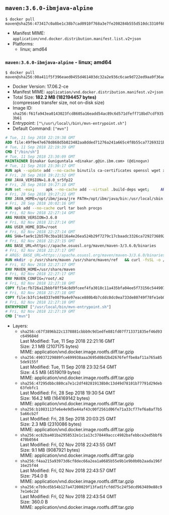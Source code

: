 ## `maven:3.6.0-ibmjava-alpine`

```console
$ docker pull maven@sha256:473417c0a8be1c38b7cad0910f768a3e7fe208284b555d510dc3310f68abaea9
```

-	Manifest MIME: `application/vnd.docker.distribution.manifest.list.v2+json`
-	Platforms:
	-	linux; amd64

### `maven:3.6.0-ibmjava-alpine` - linux; amd64

```console
$ docker pull maven@sha256:00a411f5f396eaed0455d461403dc32a2e936c6cae9d722ed9aa9f36ad1228b3
```

-	Docker Version: 17.06.2-ce
-	Manifest MIME: `application/vnd.docker.distribution.manifest.v2+json`
-	Total Size: **182.2 MB (182194457 bytes)**  
	(compressed transfer size, not on-disk size)
-	Image ID: `sha256:f61fa943ea0143023fcd8605a16eadd54ac89c6d571dfeff718bd7cdf9353b61`
-	Entrypoint: `["\/usr\/local\/bin\/mvn-entrypoint.sh"]`
-	Default Command: `["mvn"]`

```dockerfile
# Tue, 11 Sep 2018 22:19:38 GMT
ADD file:49f9e47e678d868d5b023482aa8dded71276a241a665c4f8b55ca77269321b34 in / 
# Tue, 11 Sep 2018 22:19:39 GMT
CMD ["/bin/sh"]
# Tue, 11 Sep 2018 23:30:09 GMT
MAINTAINER Dinakar Guniguntala <dinakar.g@in.ibm.com> (@dinogun)
# Tue, 11 Sep 2018 23:30:17 GMT
RUN apk --update add --no-cache binutils ca-certificates openssl wget xz     && GLIBC_VER="2.25-r0"     && ALPINE_GLIBC_REPO="https://github.com/sgerrand/alpine-pkg-glibc/releases/download"     && wget -q -O /tmp/${GLIBC_VER}.apk ${ALPINE_GLIBC_REPO}/${GLIBC_VER}/glibc-${GLIBC_VER}.apk     && apk add --allow-untrusted /tmp/${GLIBC_VER}.apk     && wget -q -O /tmp/gcc-libs.tar.xz https://www.archlinux.org/packages/core/x86_64/gcc-libs/download     && mkdir /tmp/gcc     && tar -xf /tmp/gcc-libs.tar.xz -C /tmp/gcc     && mv /tmp/gcc/usr/lib/libgcc* /tmp/gcc/usr/lib/libstdc++* /usr/glibc-compat/lib     && strip /usr/glibc-compat/lib/libgcc_s.so.* /usr/glibc-compat/lib/libstdc++.so*     && apk del binutils wget     && rm -rf /tmp/${GLIBC_VER}.apk /tmp/gcc /tmp/gcc-libs.tar.xz /var/cache/apk/*
# Fri, 28 Sep 2018 19:22:52 GMT
ENV JAVA_VERSION=1.8.0_sr5fp22
# Fri, 28 Sep 2018 19:27:18 GMT
RUN set -eux;     apk --no-cache add --virtual .build-deps wget;     ARCH="$(apk --print-arch)";     case "${ARCH}" in        amd64|x86_64)          ESUM='5be5205ef921b9269bd7f84cf93322aeac2dbcf08536fdf38b1dd2036f8911b9';          YML_FILE='sdk/linux/x86_64/index.yml';          ;;        i386)          ESUM='da3c6dcb264508a29a505567f58c49c77594d5a6102a7e678f5b35aff79549fc';          YML_FILE='sdk/linux/i386/index.yml';          ;;        ppc64el|ppc64le)          ESUM='51d53f86d79f5d1fd16a7ed11b305f140aa1b0946221f307334f310312e9f2b6';          YML_FILE='sdk/linux/ppc64le/index.yml';          ;;        s390)          ESUM='17436a485322009b9d402a977a7fef9e6d14a062665e13f7a21962a695f6c989';          YML_FILE='sdk/linux/s390/index.yml';          ;;        s390x)          ESUM='6635bebc3108d0210eef7c75b76b7d3944d163b2374522fcd22570288d602a13';          YML_FILE='sdk/linux/s390x/index.yml';          ;;        *)          echo "Unsupported arch: ${ARCH}";          exit 1;          ;;     esac;     BASE_URL="https://public.dhe.ibm.com/ibmdl/export/pub/systems/cloud/runtimes/java/meta/";     wget -q -U UA_IBM_JAVA_Docker -O /tmp/index.yml ${BASE_URL}/${YML_FILE};     JAVA_URL=$(sed -n '/^'${JAVA_VERSION}:'/{n;s/\s*uri:\s//p}'< /tmp/index.yml);     wget -q -U UA_IBM_JAVA_Docker -O /tmp/ibm-java.bin ${JAVA_URL};     echo "${ESUM}  /tmp/ibm-java.bin" | sha256sum -c -;     echo "INSTALLER_UI=silent" > /tmp/response.properties;     echo "USER_INSTALL_DIR=/opt/ibm/java" >> /tmp/response.properties;     echo "LICENSE_ACCEPTED=TRUE" >> /tmp/response.properties;     mkdir -p /opt/ibm;     chmod +x /tmp/ibm-java.bin;     /tmp/ibm-java.bin -i silent -f /tmp/response.properties;     rm -f /tmp/response.properties;     rm -f /tmp/index.yml;     rm -f /tmp/ibm-java.bin;     apk del .build-deps;
# Fri, 28 Sep 2018 19:27:21 GMT
ENV JAVA_HOME=/opt/ibm/java/jre PATH=/opt/ibm/java/bin:/usr/local/sbin:/usr/local/bin:/usr/sbin:/usr/bin:/sbin:/bin IBM_JAVA_OPTIONS=-XX:+UseContainerSupport
# Fri, 28 Sep 2018 20:02:16 GMT
RUN apk add --no-cache curl tar bash procps
# Fri, 02 Nov 2018 22:27:14 GMT
ARG MAVEN_VERSION=3.6.0
# Fri, 02 Nov 2018 22:27:14 GMT
ARG USER_HOME_DIR=/root
# Fri, 02 Nov 2018 22:27:14 GMT
ARG SHA=fae9c12b570c3ba18116a4e26ea524b29f7279c17cbaadc3326ca72927368924d9131d11b9e851b8dc9162228b6fdea955446be41207a5cfc61283dd8a561d2f
# Fri, 02 Nov 2018 22:27:15 GMT
ARG BASE_URL=https://apache.osuosl.org/maven/maven-3/3.6.0/binaries
# Fri, 02 Nov 2018 22:27:17 GMT
# ARGS: BASE_URL=https://apache.osuosl.org/maven/maven-3/3.6.0/binaries MAVEN_VERSION=3.6.0 SHA=fae9c12b570c3ba18116a4e26ea524b29f7279c17cbaadc3326ca72927368924d9131d11b9e851b8dc9162228b6fdea955446be41207a5cfc61283dd8a561d2f USER_HOME_DIR=/root
RUN mkdir -p /usr/share/maven /usr/share/maven/ref   && curl -fsSL -o /tmp/apache-maven.tar.gz ${BASE_URL}/apache-maven-${MAVEN_VERSION}-bin.tar.gz   && echo "${SHA}  /tmp/apache-maven.tar.gz" | sha512sum -c -   && tar -xzf /tmp/apache-maven.tar.gz -C /usr/share/maven --strip-components=1   && rm -f /tmp/apache-maven.tar.gz   && ln -s /usr/share/maven/bin/mvn /usr/bin/mvn
# Fri, 02 Nov 2018 22:27:17 GMT
ENV MAVEN_HOME=/usr/share/maven
# Fri, 02 Nov 2018 22:27:17 GMT
ENV MAVEN_CONFIG=/root/.m2
# Fri, 02 Nov 2018 22:27:18 GMT
COPY file:fb726a12bbbf8ff54c8d9fceef4fa3018c11a435bfa04ee5f73156c544907861 in /usr/local/bin/mvn-entrypoint.sh 
# Fri, 02 Nov 2018 22:27:18 GMT
COPY file:b3fc14e8337e0079a4e97eace880b4b7cddc0dc0ea733de80749f78fe1eb089a in /usr/share/maven/ref/ 
# Fri, 02 Nov 2018 22:27:18 GMT
ENTRYPOINT ["/usr/local/bin/mvn-entrypoint.sh"]
# Fri, 02 Nov 2018 22:27:19 GMT
CMD ["mvn"]
```

-	Layers:
	-	`sha256:c67f3896b22c1378881cbbb9c9d1edfe881fd07f713371835ef46d93c649684d`  
		Last Modified: Tue, 11 Sep 2018 22:21:16 GMT  
		Size: 2.1 MB (2107175 bytes)  
		MIME: application/vnd.docker.image.rootfs.diff.tar.gzip
	-	`sha256:49037229889fce699938aaa3695d08d2bd2676feffbe8af11a765a855de9155f`  
		Last Modified: Tue, 11 Sep 2018 23:32:54 GMT  
		Size: 4.5 MB (4519019 bytes)  
		MIME: application/vnd.docker.image.rootfs.diff.tar.gzip
	-	`sha256:47295dbbc880ca7e1c2df482819138b0c13d49d78101b77791d29deb63febfc1`  
		Last Modified: Fri, 28 Sep 2018 19:30:54 GMT  
		Size: 164.2 MB (164169142 bytes)  
		MIME: application/vnd.docker.image.rootfs.diff.tar.gzip
	-	`sha256:b1083113fe6e4e9d5e44af43c00f2561d06fe71a33cf77ef6a8af7b55a66cb2f`  
		Last Modified: Fri, 28 Sep 2018 20:03:25 GMT  
		Size: 2.3 MB (2310086 bytes)  
		MIME: application/vnd.docker.image.rootfs.diff.tar.gzip
	-	`sha256:ec82ba401ba2958532e1c1a13c378449accc4982bafebbce2ed5bbf6470b0564`  
		Last Modified: Fri, 02 Nov 2018 22:43:55 GMT  
		Size: 9.1 MB (9087921 bytes)  
		MIME: application/vnd.docker.image.rootfs.diff.tar.gzip
	-	`sha256:f4aa215a93973d6cf8dec66a2ea1a0685b55e9b1e9b0b0b2aada196f16e25f44`  
		Last Modified: Fri, 02 Nov 2018 22:43:57 GMT  
		Size: 754.0 B  
		MIME: application/vnd.docker.image.rootfs.diff.tar.gzip
	-	`sha256:e7b9cd5b54b127a47200029f13fad1fcfdd75c24f5dcd963489e88c97e1e6c2d`  
		Last Modified: Fri, 02 Nov 2018 22:43:54 GMT  
		Size: 360.0 B  
		MIME: application/vnd.docker.image.rootfs.diff.tar.gzip
